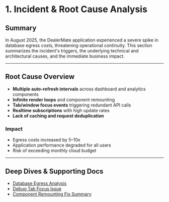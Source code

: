 # 1. Incident & Root Cause Analysis

## Summary
In August 2025, the DealerMate application experienced a severe spike in database egress costs, threatening operational continuity. This section summarizes the incident's triggers, the underlying technical and architectural causes, and the immediate business impact.

---

## Root Cause Overview
- **Multiple auto-refresh intervals** across dashboard and analytics components
- **Infinite render loops** and component remounting
- **Tab/window focus events** triggering redundant API calls
- **Realtime subscriptions** with high update rates
- **Lack of caching and request deduplication**

### Impact
- Egress costs increased by 5–10x
- Application performance degraded for all users
- Risk of exceeding monthly cloud budget

---

## Deep Dives & Supporting Docs
- [Database Egress Analysis](../DATABASE_EGRESS_ANALYSIS.md)
- [Debug Tab Focus Issue](../DEBUG_TAB_FOCUS_ISSUE.md)
- [Component Remounting Fix Summary](../component-remounting-fix-summary.md)

